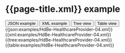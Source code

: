 # {{page-title.xml}} example

<div>
  <div class="tab">
     <button class="tablinks active" onclick="openTab(event, 'JSON example')">JSON example</button>
     <button class="tablinks" onclick="openTab(event, 'XML example')">XML example</button>
     <button class="tablinks" onclick="openTab(event, 'Tree view')">Tree view</button>
     <button class="tablinks" onclick="openTab(event, 'Table view')">Table view</button>   
  </div>

  <div id="JSON example" class="tabcontent" style="display:block">
      {{json:examples/HdBe-HealthcareProvider-04.xml}}
  </div>
  <div id="XML example" class="tabcontent">
      {{xml:examples/HdBe-HealthcareProvider-04.xml}}
  </div>
  <div id="Tree view" class="tabcontent">
      {{tree:examples/HdBe-HealthcareProvider-04.xml}}
  </div>
  <div id="Table view" class="tabcontent">
      {{table:examples/HdBe-HealthcareProvider-04.xml}}
  </div>

</div>
